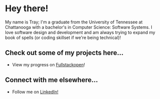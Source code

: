 <h1>Hey there!</h1>

My name is Tray; I'm a graduate from the University of Tennessee at Chattanooga with a bachelor's in Computer Science: Software Systems. I love software design and development and am always trying to expand my book of spells (or coding skillset if we're being technical)!

<h2>Check out some of my projects here...</h2>

- View my progress on [Fullstackopen](https://github.com/rogueslime/fullstackopen)!

<h2>Connect with me elsewhere...</h2>

- Follow me on [LinkedIn!](https://www.linkedin.com/in/trayton-berry)
